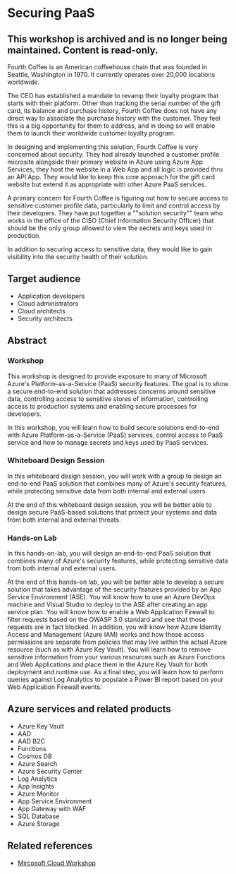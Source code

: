 # Securing PaaS

## This workshop is archived and is no longer being maintained. Content is read-only.

Fourth Coffee is an American coffeehouse chain that was founded in Seattle, Washington in 1970. It currently operates over 20,000 locations worldwide.

The CEO has established a mandate to revamp their loyalty program that starts with their platform. Other than tracking the serial number of the gift card, its balance and purchase history, Fourth Coffee does not have any direct way to associate the purchase history with the customer. They feel this is a big opportunity for them to address, and in doing so will enable them to launch their worldwide customer loyalty program.

In designing and implementing this solution, Fourth Coffee is very concerned about security. They had already launched a customer profile microsite alongside their primary website in Azure using Azure App Services, they host the website in a Web App and all logic is provided thru an API App. They would like to keep this core approach for the gift card website but extend it as appropriate with other Azure PaaS services.

A primary concern for Fourth Coffee is figuring out how to secure access to sensitive customer profile data, particularly to limit and control access by their developers. They have put together a ""solution security"" team who works in the office of the CISO (Chief Information Security Officer) that should be the only group allowed to view the secrets and keys used in production.

In addition to securing access to sensitive data, they would like to gain visibility into the security health of their solution.

## Target audience
- Application developers
- Cloud administrators
- Cloud architects
- Security architects

## Abstract

### Workshop

This workshop is designed to provide exposure to many of Microsoft Azure's Platform-as-a-Service (PaaS) security features. The goal is to show a secure end-to-end solution that addresses concerns around sensitive data, controlling access to sensitive stores of information, controlling access to production systems and enabling secure processes for developers.

In this workshop, you will learn how to build secure solutions end-to-end with Azure Platform-as-a-Service (PaaS) services, control access to PaaS service and how to manage secrets and keys used by PaaS services.

### Whiteboard Design Session

In this whiteboard design session, you will work with a group to design an end-to-end PaaS solution that combines many of Azure's security features, while protecting sensitive data from both internal and external users.

At the end of this whiteboard design session, you will be better able to design secure PaaS-based solutions that protect your systems and data from both internal and external threats.

### Hands-on Lab

In this hands-on-lab, you will design an end-to-end PaaS solution that combines many of Azure's security features, while protecting sensitive data from both internal and external users.

At the end of this hands-on lab, you will be better able to develop a secure solution that takes advantage of the security features provided by an App Service Environment (ASE). You will know how to use an Azure DevOps machine and Visual Studio to deploy to the ASE after creating an app service plan. You will know how to enable a Web Application Firewall to filter requests based on the OWASP 3.0 standard and see that those requests are in fact blocked. In addition, you will know how Azure Identity Access and Management (Azure IAM) works and how those access permissions are separate from policies that may live within the actual Azure resource (such as with Azure Key Vault). You will learn how to remove sensitive information from your various resources such as Azure Functions and Web Applications and place them in the Azure Key Vault for both deployment and runtime use. As a final step, you will learn how to perform queries against Log Analytics to populate a Power BI report based on your Web Application Firewall events.

## Azure services and related products
- Azure Key Vault
- AAD
- AAD B2C
- Functions
- Cosmos DB
- Azure Search
- Azure Security Center
- Log Analytics
- App Insights
- Azure Monitor
- App Service Environment
- App Gateway with WAF
- SQL Database
- Azure Storage

## Related references
- [Mircosoft Cloud Workshop](https://microsoftcloudworkshop.com/index.html)

